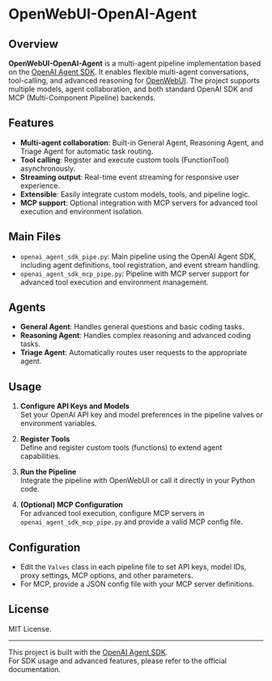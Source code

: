 # OpenWebUI-OpenAI-Agent

## Overview

**OpenWebUI-OpenAI-Agent** is a multi-agent pipeline implementation based on the [OpenAI Agent SDK](https://openai.github.io/openai-agents-python/). It enables flexible multi-agent conversations, tool-calling, and advanced reasoning for [OpenWebUI](https://github.com/open-webui/open-webui). The project supports multiple models, agent collaboration, and both standard OpenAI SDK and MCP (Multi-Component Pipeline) backends.

## Features

- **Multi-agent collaboration**: Built-in General Agent, Reasoning Agent, and Triage Agent for automatic task routing.
- **Tool calling**: Register and execute custom tools (FunctionTool) asynchronously.
- **Streaming output**: Real-time event streaming for responsive user experience.
- **Extensible**: Easily integrate custom models, tools, and pipeline logic.
- **MCP support**: Optional integration with MCP servers for advanced tool execution and environment isolation.

## Main Files

- `openai_agent_sdk_pipe.py`: Main pipeline using the OpenAI Agent SDK, including agent definitions, tool registration, and event stream handling.
- `openai_agent_sdk_mcp_pipe.py`: Pipeline with MCP server support for advanced tool execution and environment management.

## Agents

- **General Agent**: Handles general questions and basic coding tasks.
- **Reasoning Agent**: Handles complex reasoning and advanced coding tasks.
- **Triage Agent**: Automatically routes user requests to the appropriate agent.

## Usage

1. **Configure API Keys and Models**  
   Set your OpenAI API key and model preferences in the pipeline valves or environment variables.

2. **Register Tools**  
   Define and register custom tools (functions) to extend agent capabilities.

3. **Run the Pipeline**  
   Integrate the pipeline with OpenWebUI or call it directly in your Python code.

4. **(Optional) MCP Configuration**  
   For advanced tool execution, configure MCP servers in `openai_agent_sdk_mcp_pipe.py` and provide a valid MCP config file.

## Configuration

- Edit the `Valves` class in each pipeline file to set API keys, model IDs, proxy settings, MCP options, and other parameters.
- For MCP, provide a JSON config file with your MCP server definitions.

## License

MIT License.

---

This project is built with the [OpenAI Agent SDK](https://openai.github.io/openai-agents-python/).  
For SDK usage and advanced features, please refer to the official documentation.
